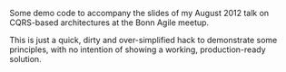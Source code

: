 Some demo code to accompany the slides of my August 2012 talk on CQRS-based architectures at the Bonn Agile meetup.

This is just a quick, dirty and over-simplified hack to demonstrate some principles, with no intention of showing a working, production-ready solution.